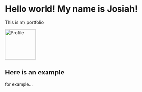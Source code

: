 # Hello world! My name is Josiah!
This is my portfolio
<!-- ![Profile](IMAGES/IMG_4201_HighRes.jpg "Hi! This is my most recent headshot!") -->
<img src="IMAGES/IMG_4201_HighRes.jpg" alt="Profile" title="Hi there!" width="100"/>


## Here is an example
for example...

